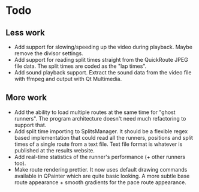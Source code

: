 # Todo

## Less work
* Add support for slowing/speeding up the video during playback. Maybe remove the divisor settings.
* Add support for reading split times straight from the QuickRoute JPEG file data. The split times are coded as the "lap times".
* Add sound playback support. Extract the sound data from the video file with ffmpeg and output with Qt Multimedia.

## More work
* Add the ability to load multiple routes at the same time for "ghost runners". The program architecture doesn't need much refactoring to support that.
* Add split time importing to SplitsManager. It should be a flexible regex based implementation that could read all the runners, positions and split times of a single route from a text file. Text file format is whatever is published at the results website.
* Add real-time statistics of the runner's performance (+ other runners too).
* Make route rendering prettier. It now uses default drawing commands available in QPainter which are quite basic looking. A more subtle base route appearance + smooth gradients for the pace route appearance.
